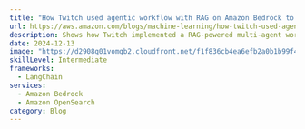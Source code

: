 ```yaml
---
title: "How Twitch used agentic workflow with RAG on Amazon Bedrock to supercharge ad sales"
url: https://aws.amazon.com/blogs/machine-learning/how-twitch-used-agentic-workflow-with-rag-on-amazon-bedrock-to-supercharge-ad-sales/
description: Shows how Twitch implemented a RAG-powered multi-agent workflow to boost sales performance.
date: 2024-12-13
image: "https://d2908q01vomqb2.cloudfront.net/f1f836cb4ea6efb2a0b1b99f41ad8b103eff4b59/2024/12/12/ML-16730_architecture_diagram.jpg"
skillLevel: Intermediate
frameworks:
  - LangChain
services:
  - Amazon Bedrock
  - Amazon OpenSearch
category: Blog
---
```


